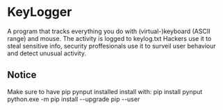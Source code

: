 # KeyLogger
A program that tracks everything you do with (virtual-)keyboard (ASCII range) and mouse. The activity is logged to keylog.txt
Hackers use it to steal sensitive info, security proffesionals use it to surveil user behaviour and detect unusual activity.
## Notice
Make sure to have pip pynput installed
install with: pip install pynput </br >
python.exe -m pip install --upgrade pip --user
